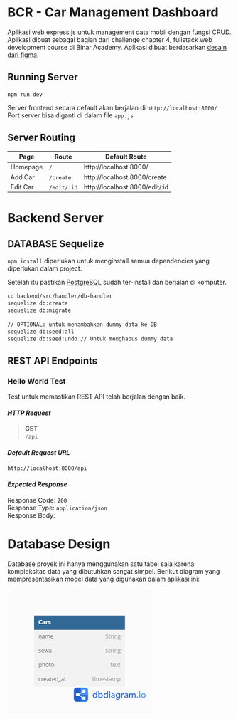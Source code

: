 # BCR - Car Management Dashboard

Aplikasi web express.js untuk management data mobil dengan fungsi CRUD. Aplikasi dibuat sebagai bagian dari challenge chapter 4, fullstack web development course di Binar Academy. Aplikasi dibuat berdasarkan [desain dari figma](https://www.figma.com/file/H6xTtBW9Kzlf09nYnitvbH/BCR---Car-Management-Dashboard?type=design&node-id=18344-7128&mode=design).


## Running Server

    npm run dev

Server frontend secara default akan berjalan di `http://localhost:8000/`  
Port server bisa diganti di dalam file `app.js`  

## Server Routing
| Page | Route | Default Route |
|--|--|--|
| Homepage | `/` | http://localhost:8000/ |
| Add Car | `/create` | http://localhost:8000/create |
| Edit Car | `/edit/:id` | http://localhost:8000/edit/:id |
 
 

# Backend Server
## DATABASE Sequelize

    
`npm install` diperlukan untuk menginstall semua dependencies yang diperlukan dalam project.
    
Setelah itu pastikan [PostgreSQL](https://www.postgresql.org/download/) sudah ter-install dan berjalan di komputer. 

    cd backend/src/handler/db-handler
    sequelize db:create
    sequelize db:migrate
    
    // OPTIONAL: untuk menambahkan dummy data ke DB
    sequelize db:seed:all
    sequelize db:seed:undo // Untuk menghapus dummy data

## REST API Endpoints
### Hello World Test

Test untuk memastikan REST API telah berjalan dengan baik.

#### *HTTP Request*
> **GET**   
> `/api`

#### *Default Request URL*

    http://localhost:8000/api

#### *Expected Response*
Response Code: `200`  
Response Type: `application/json`  
Response Body:  

# Database Design

Database proyek ini hanya menggunakan satu tabel saja karena kompleksitas data yang dibutuhkan sangat simpel. Berikut diagram yang mempresentasikan model data yang digunakan dalam aplikasi ini:
  
![Diagram model data yang digunakan](./Cars.png) 
